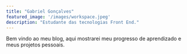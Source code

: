 ```yaml
---
title: "Gabriel Gonçalves"
featured_image: '/images/workspace.jpeg'
description: "Estudante das tecnologias Front End."
---
```

Bem vindo ao meu blog, aqui mostrarei meu progresso de aprendizado e meus projetos pessoais.